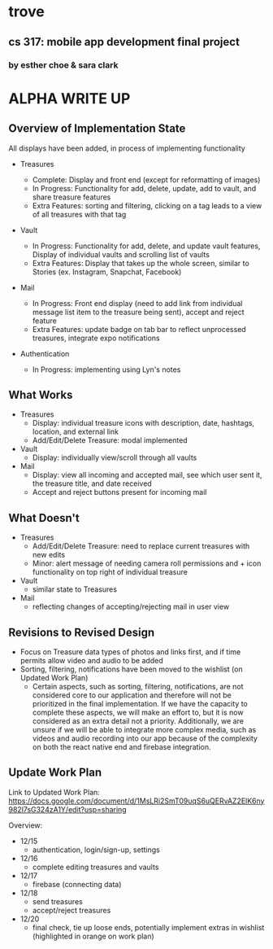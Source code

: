 # trove
## cs 317: mobile app development final project
### by esther choe & sara clark

# ALPHA WRITE UP
## Overview of Implementation State
All displays have been added, in process of implementing functionality
- Treasures
  - Complete: Display and front end (except for reformatting of images)
  - In Progress: Functionality for add, delete, update, add to vault, and share treasure features
  - Extra Features: sorting and filtering, clicking on a tag leads to a view of all treasures with that tag

- Vault
  - In Progress: Functionality for add, delete, and update vault features, Display of individual vaults and scrolling list of vaults
  - Extra Features: Display that takes up the whole screen, similar to Stories (ex. Instagram, Snapchat, Facebook)

- Mail
  - In Progress: Front end display (need to add link from individual message list item to the treasure being sent), accept and reject feature
  - Extra Features: update badge on tab bar to reflect unprocessed treasures, integrate expo notifications

- Authentication
  - In Progress: implementing using Lyn's notes

## What Works
- Treasures
  - Display: individual treasure icons with description, date, hashtags, location, and external link
  - Add/Edit/Delete Treasure: modal implemented
- Vault
  - Display: individually view/scroll through all vaults
- Mail
  - Display: view all incoming and accepted mail, see which user sent it, the treasure title, and date received
  - Accept and reject buttons present for incoming mail

## What Doesn't
- Treasures
  - Add/Edit/Delete Treasure: need to replace current treasures with new edits
  - Minor: alert message of needing camera roll permissions and + icon functionality on top right of individual treasure
- Vault
  - similar state to Treasures
- Mail
  - reflecting changes of accepting/rejecting mail in user view

## Revisions to Revised Design
- Focus on Treasure data types of photos and links first, and if time permits allow video and audio to be added
- Sorting, filtering, notifications have been moved to the wishlist (on Updated Work Plan)
  - Certain aspects, such as sorting, filtering, notifications, are not considered core to our application and therefore will not be prioritized in the final implementation. If we have the capacity to complete these aspects, we will make an effort to, but it is now considered as an extra detail not a priority. Additionally, we are unsure if we will be able to integrate more complex media, such as videos and audio recording into our app because of the complexity on both the react native end and firebase integration.

## Update Work Plan
Link to Updated Work Plan: https://docs.google.com/document/d/1MsLRi2SmT09uqS6uQERvAZ2ElK6ny982l7sG324zA1Y/edit?usp=sharing

Overview:
- 12/15
  - authentication, login/sign-up, settings
- 12/16
  - complete editing treasures and vaults
- 12/17
  - firebase (connecting data)
- 12/18
  - send treasures
  - accept/reject treasures
- 12/20
  - final check, tie up loose ends, potentially implement extras in wishlist (highlighted in orange on work plan)